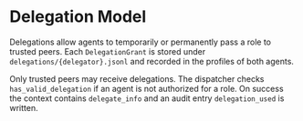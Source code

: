 # Delegation Model

Delegations allow agents to temporarily or permanently pass a role to trusted peers. Each `DelegationGrant` is stored under `delegations/{delegator}.jsonl` and recorded in the profiles of both agents.

Only trusted peers may receive delegations. The dispatcher checks `has_valid_delegation` if an agent is not authorized for a role. On success the context contains `delegate_info` and an audit entry `delegation_used` is written.

